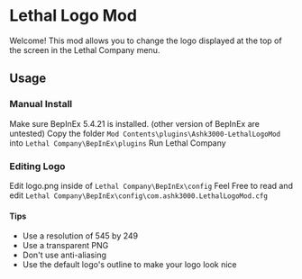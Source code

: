 # Lethal Logo Mod
Welcome! This mod allows you to change the logo displayed at the top of the screen in the Lethal Company menu.

## Usage

### Manual Install
Make sure BepInEx 5.4.21 is installed. (other version of BepInEx are untested)
Copy the folder `Mod Contents\plugins\Ashk3000-LethalLogoMod` into `Lethal Company\BepInEx\plugins`
Run Lethal Company

### Editing Logo
Edit logo.png inside of `Lethal Company\BepInEx\config`
Feel Free to read and edit `Lethal Company\BepInEx\config\com.ashk3000.LethalLogoMod.cfg`

#### Tips
- Use a resolution of 545 by 249
- Use a transparent PNG
- Don't use anti-aliasing
- Use the default logo's outline to make your logo look nice
